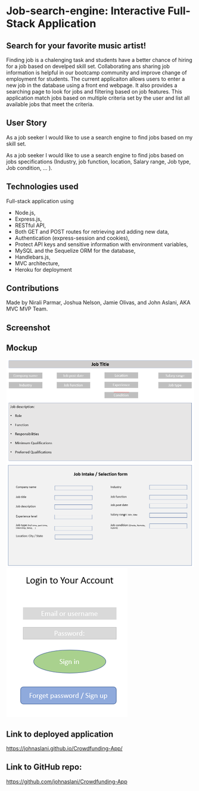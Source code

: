 # Job-search-engine: Interactive Full-Stack Application


## Search for your favorite music artist!

Finding job is a chalenging task and students have a better chance of hiring for a job based on develped skill set. Collaborating ans sharing job information is helpful in our bootcamp community and improve change of employment for students. The current applicaiton allows users to enter a new job in the database using a front end webpage. It also provides a searching page to look for jobs and filtering based on job features. This application match jobs based on multiple criteria set by the user and list all available jobs that meet the criteria.

## User Story

As a job seeker I would like to use a search engine to find jobs based on my skill set. 

As a job seeker I would like to use a search engine to find jobs based on jobs specifications (Industry, job function, location, Salary range, Job type, Job condition, ... ). 

## Technologies used

Full-stack application using 
* Node.js, 
* Express.js, 
* RESTful API,
* Both GET and POST routes for retrieving and adding new data,
* Authentication (express-session and cookies),
* Protect API keys and sensitive information with environment variables,
* MySQL and the Sequelize ORM for the database,
* Handlebars.js, 
* MVC architecture,
* Heroku for deployment

## Contributions

Made by Nirali Parmar, Joshua Nelson, Jamie Olivas, and John Aslani, AKA MVC MVP Team.

## Screenshot


## Mockup

![JOb Description](./assets/imgs/Jobdescription.png)
![Job Selection Form](./assets/imgs/Jobselectionform.PNG)
![Login](./assets/imgs/Login.png)

## Link to deployed application

https://johnaslani.github.io/Crowdfunding-App/

## Link to GitHub repo:

https://github.com/johnaslani/Crowdfunding-App

